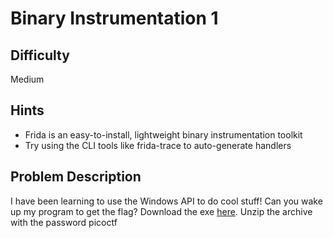 # Binary Instrumentation 1
## Difficulty 
Medium 
## Hints 
- Frida is an easy-to-install, lightweight binary instrumentation toolkit
- Try using the CLI tools like frida-trace to auto-generate handlers
## Problem Description
I have been learning to use the Windows API to do cool stuff! Can you wake up my program to get the flag?
Download the exe [here](https://challenge-files.picoctf.net/c_verbal_sleep/c71239e2890bd0008ff9c1da986438d276e7a96ba123cb3bc7b04d5a3de27fe7/bininst1.zip). Unzip the archive with the password picoctf
